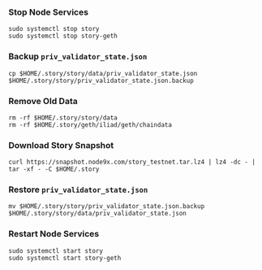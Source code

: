 
### Stop Node Services
```
sudo systemctl stop story
sudo systemctl stop story-geth
```
### Backup `priv_validator_state.json`
```
cp $HOME/.story/story/data/priv_validator_state.json $HOME/.story/story/priv_validator_state.json.backup
```
### Remove Old Data
```
rm -rf $HOME/.story/story/data
rm -rf $HOME/.story/geth/iliad/geth/chaindata
```
### Download Story Snapshot
```
curl https://snapshot.node9x.com/story_testnet.tar.lz4 | lz4 -dc - | tar -xf - -C $HOME/.story
```
### Restore `priv_validator_state.json`
```
mv $HOME/.story/story/priv_validator_state.json.backup $HOME/.story/story/data/priv_validator_state.json
```
### Restart Node Services
```
sudo systemctl start story
sudo systemctl start story-geth
```
